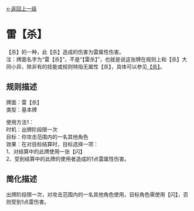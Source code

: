 [←返回上一级](../index.md)

# 雷【杀】

【杀】的一种，此【杀】造成的伤害为雷属性伤害。  
注：牌面名字为“雷【杀】”，不是“【雷杀】”，也就是说这张牌在规则上和【杀】大同小异，除非有的技能或规则特指无属性【杀】，具体可以参见[【杀】](slash.md)。

## 规则描述

牌面：雷【杀】  
类型：基本牌

使用方法1：  
时机：出牌阶段限一次  
目标：你攻击范围内的一名其他角色  
效果：在对目标结算时，目标选择一项：  
1、对结算中的此牌使用一张【闪】  
2、受到结算中的此牌的使用者造成的1点雷属性伤害。

## 简化描述

出牌阶段限一次，对攻击范围内的一名其他角色使用，目标角色需使用【闪】，否则受到1点雷伤害。
